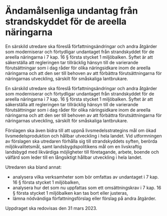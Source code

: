 # Ändamålsenliga undantag från strandskyddet för de areella näringarna

En särskild utredare ska föreslå författningsändringar och andra åtgärder
som moderniserar och förtydligar undantaget från strandskyddet för de
areella näringarna i 7 kap. 16 § första stycket 1 miljöbalken. Syftet är att
säkerställa att regleringen tar tillräcklig hänsyn till de varierande
förutsättningar som i dag råder för olika näringsidkare inom de areella
näringarna och att den ser till behoven av att förbättra förutsättningarna för
näringarnas utveckling, särskilt för småskaliga lantbrukare.

En särskild utredare ska föreslå författningsändringar och andra åtgärder
som moderniserar och förtydligar undantaget från strandskyddet för de
areella näringarna i 7 kap. 16 § första stycket 1 miljöbalken. Syftet är att
säkerställa att regleringen tar tillräcklig hänsyn till de varierande
förutsättningar som i dag råder för olika näringsidkare inom de areella
näringarna och att den ser till behoven av att förbättra förutsättningarna för
näringarnas utveckling, särskilt för småskaliga lantbrukare.

Förslagen ska även bidra till att uppnå livsmedelsstrategins mål om ökad livsmedelsproduktion och hållbar utveckling i hela landet. Vid utformningen av förslagen ska utredaren förhålla sig till strandskyddets syften, berörda miljökvalitetsmål, samt landsbygdspolitikens mål om en livskraftig landsbygd med likvärdiga möjligheter till företagande, arbete, boende och välfärd som leder till en långsiktigt hållbar utveckling i hela landet.

Utredaren ska bland annat:

* analysera vilka verksamheter som bör omfattas av undantaget i 7 kap. 16 § första stycket 1 miljöbalken,
* analysera hur det som nu uppfattas som ett omsättningskrav i 7 kap. 16 § första stycket 1 miljöbalken kan tas bort eller justeras,
* lämna nödvändiga författningsförslag eller förslag på andra åtgärder.

Uppdraget ska redovisas den 31 mars 2023.
